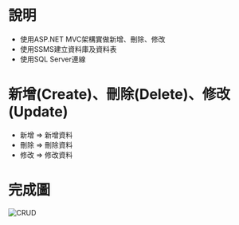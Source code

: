 # 說明
- 使用ASP.NET MVC架構實做新增、刪除、修改
- 使用SSMS建立資料庫及資料表
- 使用SQL Server連線

# 新增(Create)、刪除(Delete)、修改(Update)
- 新增 => 新增資料
- 刪除 => 刪除資料
- 修改 => 修改資料

# 完成圖
![CRUD](https://user-images.githubusercontent.com/30917086/120889272-d9cfc680-c62e-11eb-96ae-0f8a8c4021bc.JPG)

